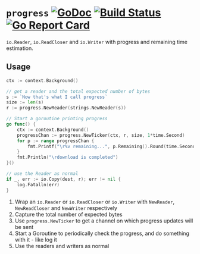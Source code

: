 # `progress` [![GoDoc](https://godoc.org/github.com/eperinan/progress?status.png)](http://godoc.org/github.com/eperinan/progress) [![Build Status](https://travis-ci.org/eperinan/progress.svg?branch=master)](https://travis-ci.org/eperinan/progress) [![Go Report Card](https://goreportcard.com/badge/github.com/eperinan/progress)](https://goreportcard.com/report/github.com/eperinan/progress)

`io.Reader`, `io.ReadCloser` and `io.Writer` with progress and remaining time estimation.

## Usage

```go
ctx := context.Background()

// get a reader and the total expected number of bytes
s := `Now that's what I call progress`
size := len(s)
r := progress.NewReader(strings.NewReader(s))

// Start a goroutine printing progress
go func() {
	ctx := context.Background()
	progressChan := progress.NewTicker(ctx, r, size, 1*time.Second)
	for p := range progressChan {
		fmt.Printf("\r%v remaining...", p.Remaining().Round(time.Second))
	}
	fmt.Println("\rdownload is completed")
}()

// use the Reader as normal
if _, err := io.Copy(dest, r); err != nil {
	log.Fatalln(err)
}
```

1. Wrap an `io.Reader` or `io.ReadCloser` or `io.Writer` with `NewReader`, `NewReadCloser` and `NewWriter` respectively
1. Capture the total number of expected bytes
1. Use `progress.NewTicker` to get a channel on which progress updates will be sent
1. Start a Goroutine to periodically check the progress, and do something with it - like log it
1. Use the readers and writers as normal
